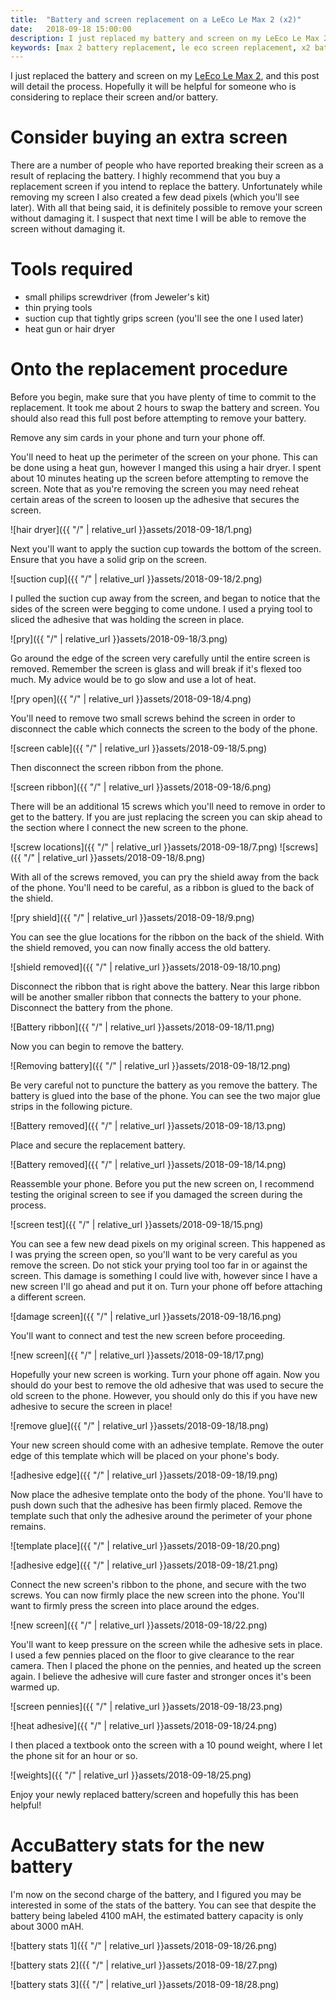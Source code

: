 ```yaml
---
title:  "Battery and screen replacement on a LeEco Le Max 2 (x2)"
date:   2018-09-18 15:00:00
description: I just replaced my battery and screen on my LeEco Le Max 2 and took pictures of the entire process.
keywords: [max 2 battery replacement, le eco screen replacement, x2 battery replacement, x2 screen replacement, le max 2 battery replacement, how to]
---
```


I just replaced the battery and screen on my [LeEco Le Max 2](https://www.gsmarena.com/leeco_le_max_2-8051.php), and this post will detail the process. Hopefully it will be helpful for someone who is considering to replace their screen and/or battery. 

# Consider buying an extra screen 

There are a number of people who have reported breaking their screen as a result of replacing the battery. I highly recommend that you buy a replacement screen if you intend to replace the battery. Unfortunately while removing my screen I also created a few dead pixels (which you'll see later). With all that being said, it is definitely possible to remove your screen without damaging it. I suspect that next time I will be able to remove the screen without damaging it.

# Tools required

- small philips screwdriver (from Jeweler's kit)
- thin prying tools
- suction cup that tightly grips screen (you'll see the one I used later)
- heat gun or hair dryer

# Onto the replacement procedure

Before you begin, make sure that you have plenty of time to commit to the replacement. It took me about 2 hours to swap the battery and screen. You should also read this full post before attempting to remove your battery.

Remove any sim cards in your phone and turn your phone off.

You'll need to heat up the perimeter of the screen on your phone. This can be done using a heat gun, however I manged this using a hair dryer. I spent about 10 minutes heating up the screen before attempting to remove the screen. Note that as you're removing the screen you may need reheat certain areas of the screen to loosen up the adhesive that secures the screen.

![hair dryer]({{ "/" | relative_url  }}assets/2018-09-18/1.png)

Next you'll want to apply the suction cup towards the bottom of the screen. Ensure that you have a solid grip on the screen.

![suction cup]({{ "/" | relative_url  }}assets/2018-09-18/2.png)

I pulled the suction cup away from the screen, and began to notice that the sides of the screen were begging to come undone. I used a prying tool to sliced the adhesive that was holding the screen in place.

![pry]({{ "/" | relative_url  }}assets/2018-09-18/3.png)

Go around the edge of the screen very carefully until the entire screen is removed. Remember the screen is glass and will break if it's flexed too much. My advice would be to go slow and use a lot of heat.

![pry open]({{ "/" | relative_url  }}assets/2018-09-18/4.png)

You'll need to remove two small screws behind the screen in order to disconnect the cable which connects the screen to the body of the phone.

![screen cable]({{ "/" | relative_url  }}assets/2018-09-18/5.png)

Then disconnect the screen ribbon from the phone.

![screen ribbon]({{ "/" | relative_url  }}assets/2018-09-18/6.png)

There will be an additional 15 screws which you'll need to remove in order to get to the battery. If you are just replacing the screen you can skip ahead to the section where I connect the new screen to the phone.

![screw locations]({{ "/" | relative_url  }}assets/2018-09-18/7.png)
![screws]({{ "/" | relative_url  }}assets/2018-09-18/8.png)

With all of the screws removed, you can pry the shield away from the back of the phone. You'll need to be careful, as a ribbon is glued to the back of the shield.

![pry shield]({{ "/" | relative_url  }}assets/2018-09-18/9.png)

You can see the glue locations for the ribbon on the back of the shield. With the shield removed, you can now finally access the old battery. 

![shield removed]({{ "/" | relative_url  }}assets/2018-09-18/10.png)

Disconnect the ribbon that is right above the battery. Near this large ribbon will be another smaller ribbon that connects the battery to your phone. Disconnect the battery from the phone.

![Battery ribbon]({{ "/" | relative_url  }}assets/2018-09-18/11.png)

Now you can begin to remove the battery.

![Removing battery]({{ "/" | relative_url  }}assets/2018-09-18/12.png)


Be very careful not to puncture the battery as you remove the battery. The battery is glued into the base of the phone. You can see the two major glue strips in the following picture. 

![Battery removed]({{ "/" | relative_url  }}assets/2018-09-18/13.png)

Place and secure the replacement battery.

![Battery removed]({{ "/" | relative_url  }}assets/2018-09-18/14.png)

Reassemble your phone. Before you put the new screen on, I recommend testing the original screen to see if you damaged the screen during the process.

![screen test]({{ "/" | relative_url  }}assets/2018-09-18/15.png)

You can see a few new dead pixels on my original screen. This happened as I was prying the screen open, so you'll want to be very careful as you remove the screen. Do not stick your prying tool too far in or against the screen. This damage is something I could live with, however since I have a new screen I'll go ahead and put it on. Turn your phone off before attaching a different screen. 

![damage screen]({{ "/" | relative_url  }}assets/2018-09-18/16.png) 

You'll want to connect and test the new screen before proceeding.

![new screen]({{ "/" | relative_url  }}assets/2018-09-18/17.png) 

Hopefully your new screen is working. Turn your phone off again. Now you should do your best to remove the old adhesive that was used to secure the old screen to the phone. However, you should only do this if you have new adhesive to secure the screen in place!

![remove glue]({{ "/" | relative_url  }}assets/2018-09-18/18.png) 

Your new screen should come with an adhesive template. Remove the outer edge of this template which will be placed on your phone's body.

![adhesive edge]({{ "/" | relative_url  }}assets/2018-09-18/19.png) 

Now place the adhesive template onto the body of the phone. You'll have to push down such that the adhesive has been firmly placed. Remove the template such that only the adhesive around the perimeter of your phone remains.

![template place]({{ "/" | relative_url  }}assets/2018-09-18/20.png) 

![adhesive edge]({{ "/" | relative_url  }}assets/2018-09-18/21.png) 

Connect the new screen's ribbon to the phone, and secure with the two screws. You can now firmly place the new screen into the phone. You'll want to firmly press the screen into place around the edges.

![new screen]({{ "/" | relative_url  }}assets/2018-09-18/22.png) 

You'll want to keep pressure on the screen while the adhesive sets in place. I used a few pennies placed on the floor to give clearance to the rear camera. Then I placed the phone on the pennies, and heated up the screen again. I believe the adhesive will cure faster and stronger onces it's been warmed up.

![screen pennies]({{ "/" | relative_url  }}assets/2018-09-18/23.png) 

![heat adhesive]({{ "/" | relative_url  }}assets/2018-09-18/24.png) 

I then placed a textbook onto the screen with a 10 pound weight, where I let the phone sit for an hour or so.

![weights]({{ "/" | relative_url  }}assets/2018-09-18/25.png) 

Enjoy your newly replaced battery/screen and hopefully this has been helpful!

# AccuBattery stats for the new battery

I'm now on the second charge of the battery, and I figured you may be interested in some of the stats of the battery. You can see that despite the battery being labeled 4100 mAH, the estimated battery capacity is only about 3000 mAH. 

![battery stats 1]({{ "/" | relative_url  }}assets/2018-09-18/26.png) 

![battery stats 2]({{ "/" | relative_url  }}assets/2018-09-18/27.png) 

![battery stats 3]({{ "/" | relative_url  }}assets/2018-09-18/28.png) 

